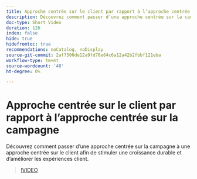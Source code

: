```yaml
---
title: Approche centrée sur le client par rapport à l’approche centrée sur la campagne
description: Découvrez comment passer d’une approche centrée sur la campagne à une approche centrée sur le client afin de stimuler une croissance durable et d’améliorer les expériences client.
doc-type: Short Video
duration: 126
index: false
hide: true
hidefromtoc: true
recommendations: noCatalog, noDisplay
source-git-commit: 2af7500de12a9fd78e64c6a12a42b2fbbf121eba
workflow-type: tm+mt
source-wordcount: '48'
ht-degree: 0%

---
```



# Approche centrée sur le client par rapport à l’approche centrée sur la campagne

Découvrez comment passer d’une approche centrée sur la campagne à une approche centrée sur le client afin de stimuler une croissance durable et d’améliorer les expériences client.

<!-- 85_S651_3442537_125_customercentric-approach-vs-campaigncentric-approach -->
>[!VIDEO](https://video.tv.adobe.com/v/3458235/?learn=on&enablevpops=true)
